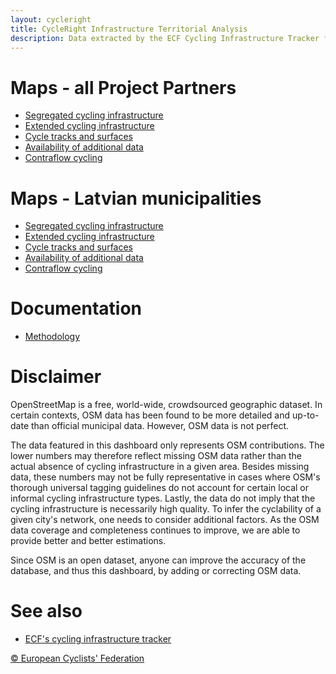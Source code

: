 ```yaml
---
layout: cycleright
title: CycleRight Infrastructure Territorial Analysis
description: Data extracted by the ECF Cycling Infrastructure Tracker from OpenStreetMap for the purpose of the CycleRight project - DRAFT
---
```


# Maps - all Project Partners

- [Segregated cycling infrastructure](CycleRight_map_A1.html)
- [Extended cycling infrastructure](CycleRight_map_A2.html)
- [Cycle tracks and surfaces](CycleRight_map_B.html)
- [Availability of additional data](CycleRight_map_C.html)
- [Contraflow cycling](CycleRight_map_D.html)

# Maps - Latvian municipalities

- [Segregated cycling infrastructure](Municipalities_LV/Municipalities_LV_map_A1.html)
- [Extended cycling infrastructure](Municipalities_LV/Municipalities_LV_map_A2.html)
- [Cycle tracks and surfaces](Municipalities_LV/Municipalities_LV_map_B.html)
- [Availability of additional data](Municipalities_LV/Municipalities_LV_map_C.html)
- [Contraflow cycling](Municipalities_LV/Municipalities_LV_map_D.html)

# Documentation

- [Methodology](../Documents/Methodology.pdf)

# Disclaimer

OpenStreetMap is a free, world-wide, crowdsourced geographic dataset. In certain contexts, OSM data has been found to be more detailed and up-to-date than official municipal data. However, OSM data is not perfect.

The data featured in this dashboard only represents OSM contributions. The lower numbers may therefore reflect missing OSM data rather than the actual absence of cycling infrastructure in a given area. Besides missing data, these numbers may not be fully representative in cases where OSM's thorough universal tagging guidelines do not account for certain local or informal cycling infrastructure types. Lastly, the data do not imply that the cycling infrastructure is necessarily high quality. To infer the cyclability of a given city's network, one needs to consider additional factors. As the OSM data coverage and completeness continues to improve, we are able to provide better and better estimations.

Since OSM is an open dataset, anyone can improve the accuracy of the database, and thus this dashboard, by adding or correcting OSM data.

# See also

- [ECF's cycling infrastructure tracker](https://ecf.com/ecf-cycling-infrastructure-tracker)

[© European Cyclists' Federation](https://ecf.com/)